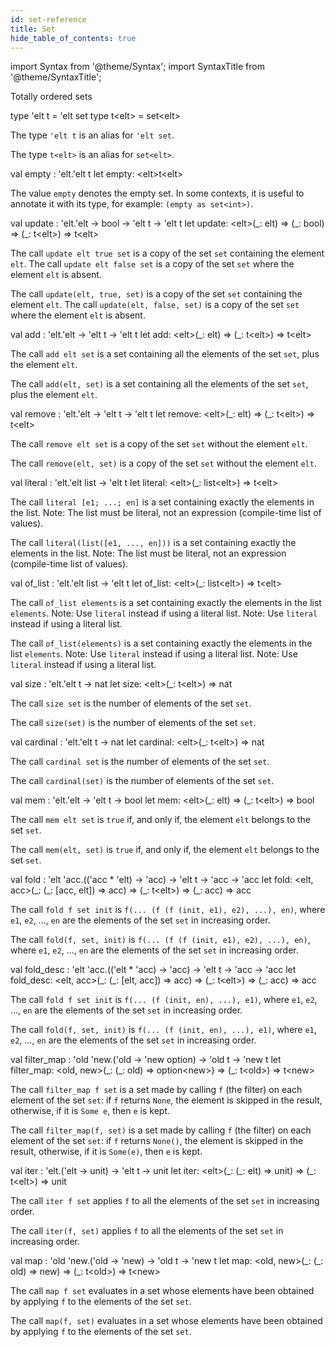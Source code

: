 ```yaml
---
id: set-reference
title: Set
hide_table_of_contents: true
---
```

import Syntax from '@theme/Syntax';
import SyntaxTitle from '@theme/SyntaxTitle';


Totally ordered sets


<SyntaxTitle syntax="cameligo">
type &#39;elt t = &#39;elt set
</SyntaxTitle>
<SyntaxTitle syntax="jsligo">
type t&lt;elt&gt; = set&lt;elt&gt;
</SyntaxTitle>
<Syntax syntax="cameligo">

The type `'elt t` is an alias for `'elt set`.

</Syntax>

<Syntax syntax="jsligo">

The type `t<elt>` is an alias for `set<elt>`.

</Syntax>


<SyntaxTitle syntax="cameligo">
val empty : &#39;elt.&#39;elt t
</SyntaxTitle>
<SyntaxTitle syntax="jsligo">
let empty: &lt;elt&gt;t&lt;elt&gt;
</SyntaxTitle>
<Syntax syntax="jsligo">

The value `empty` denotes the empty set. In some contexts, it is
    useful to annotate it with its type, for example:
    `(empty as set<int>)`.

</Syntax>


<SyntaxTitle syntax="cameligo">
val update : &#39;elt.&#39;elt -&gt; bool -&gt; &#39;elt t -&gt; &#39;elt t
</SyntaxTitle>
<SyntaxTitle syntax="jsligo">
let update: &lt;elt&gt;(&#95;: elt) =&gt; (&#95;: bool) =&gt; (&#95;: t&lt;elt&gt;) =&gt; t&lt;elt&gt;
</SyntaxTitle>
<Syntax syntax="cameligo">

The call `update elt true set` is a copy of the set `set`
    containing the element `elt`. The call `update elt false set` is a
    copy of the set `set` where the element `elt` is absent.

</Syntax>

<Syntax syntax="jsligo">

The call `update(elt, true, set)` is a copy of the set `set`
    containing the element `elt`. The call `update(elt, false, set)` is a
    copy of the set `set` where the element `elt` is absent.

</Syntax>


<SyntaxTitle syntax="cameligo">
val add : &#39;elt.&#39;elt -&gt; &#39;elt t -&gt; &#39;elt t
</SyntaxTitle>
<SyntaxTitle syntax="jsligo">
let add: &lt;elt&gt;(&#95;: elt) =&gt; (&#95;: t&lt;elt&gt;) =&gt; t&lt;elt&gt;
</SyntaxTitle>
<Syntax syntax="cameligo">

The call `add elt set` is a set containing all the elements of
    the set `set`, plus the element `elt`.

</Syntax>

<Syntax syntax="jsligo">

The call `add(elt, set)` is a set containing all the elements of
    the set `set`, plus the element `elt`.

</Syntax>


<SyntaxTitle syntax="cameligo">
val remove : &#39;elt.&#39;elt -&gt; &#39;elt t -&gt; &#39;elt t
</SyntaxTitle>
<SyntaxTitle syntax="jsligo">
let remove: &lt;elt&gt;(&#95;: elt) =&gt; (&#95;: t&lt;elt&gt;) =&gt; t&lt;elt&gt;
</SyntaxTitle>
<Syntax syntax="cameligo">

The call `remove elt set` is a copy of the set `set` without the
    element `elt`.

</Syntax>

<Syntax syntax="jsligo">

The call `remove(elt, set)` is a copy of the set `set` without the
    element `elt`.

</Syntax>


<SyntaxTitle syntax="cameligo">
val literal : &#39;elt.&#39;elt list -&gt; &#39;elt t
</SyntaxTitle>
<SyntaxTitle syntax="jsligo">
let literal: &lt;elt&gt;(&#95;: list&lt;elt&gt;) =&gt; t&lt;elt&gt;
</SyntaxTitle>
<Syntax syntax="cameligo">

The call `literal [e1; ...; en]` is a set containing exactly the
    elements in the list. Note: The list must be literal, not an
    expression (compile-time list of values).

</Syntax>

<Syntax syntax="jsligo">

The call `literal(list([e1, ..., en]))` is a set containing
    exactly the elements in the list. Note: The list must be literal,
    not an expression (compile-time list of values).

</Syntax>


<SyntaxTitle syntax="cameligo">
val of&#95;list : &#39;elt.&#39;elt list -&gt; &#39;elt t
</SyntaxTitle>
<SyntaxTitle syntax="jsligo">
let of&#95;list: &lt;elt&gt;(&#95;: list&lt;elt&gt;) =&gt; t&lt;elt&gt;
</SyntaxTitle>
<Syntax syntax="cameligo">

The call `of_list elements` is a set containing exactly the
    elements in the list `elements`. Note: Use `literal` instead if
    using a literal list. Note: Use `literal` instead if using a
    literal list.

</Syntax>

<Syntax syntax="jsligo">

The call `of_list(elements)` is a set containing exactly the
    elements in the list `elements`. Note: Use `literal` instead if
    using a literal list. Note: Use `literal` instead if using a
    literal list.

</Syntax>


<SyntaxTitle syntax="cameligo">
val size : &#39;elt.&#39;elt t -&gt; nat
</SyntaxTitle>
<SyntaxTitle syntax="jsligo">
let size: &lt;elt&gt;(&#95;: t&lt;elt&gt;) =&gt; nat
</SyntaxTitle>
<Syntax syntax="cameligo">

The call `size set` is the number of elements of the set `set`.

</Syntax>

<Syntax syntax="jsligo">

The call `size(set)` is the number of elements of the set `set`.

</Syntax>


<SyntaxTitle syntax="cameligo">
val cardinal : &#39;elt.&#39;elt t -&gt; nat
</SyntaxTitle>
<SyntaxTitle syntax="jsligo">
let cardinal: &lt;elt&gt;(&#95;: t&lt;elt&gt;) =&gt; nat
</SyntaxTitle>
<Syntax syntax="cameligo">

The call `cardinal set` is the number of elements of the set `set`.

</Syntax>

<Syntax syntax="jsligo">

The call `cardinal(set)` is the number of elements of the set `set`.

</Syntax>


<SyntaxTitle syntax="cameligo">
val mem : &#39;elt.&#39;elt -&gt; &#39;elt t -&gt; bool
</SyntaxTitle>
<SyntaxTitle syntax="jsligo">
let mem: &lt;elt&gt;(&#95;: elt) =&gt; (&#95;: t&lt;elt&gt;) =&gt; bool
</SyntaxTitle>
<Syntax syntax="cameligo">

The call `mem elt set` is `true` if, and only if, the element
    `elt` belongs to the set `set`.

</Syntax>

<Syntax syntax="jsligo">

The call `mem(elt, set)` is `true` if, and only if, the element
    `elt` belongs to the set `set`.

</Syntax>


<SyntaxTitle syntax="cameligo">
val fold : &#39;elt &#39;acc.((&#39;acc * &#39;elt) -&gt; &#39;acc) -&gt; &#39;elt t -&gt; &#39;acc -&gt; &#39;acc
</SyntaxTitle>
<SyntaxTitle syntax="jsligo">
let fold: &lt;elt, acc&gt;(&#95;: (&#95;: [acc, elt]) =&gt; acc) =&gt; (&#95;: t&lt;elt&gt;) =&gt; (&#95;: acc) =&gt; acc
</SyntaxTitle>
<Syntax syntax="cameligo">

The call `fold f set init` is
    `f(... (f (f (init, e1), e2), ...), en)`,
    where `e1`, `e2`, ..., `en` are the elements of the set `set` in
    increasing order.

</Syntax>

<Syntax syntax="jsligo">

The call `fold(f, set, init)` is
    `f(... (f (f (init, e1), e2), ...), en)`,
    where `e1`, `e2`, ..., `en` are the elements of the set `set` in
    increasing order.

</Syntax>


<SyntaxTitle syntax="cameligo">
val fold&#95;desc : &#39;elt &#39;acc.((&#39;elt * &#39;acc) -&gt; &#39;acc) -&gt; &#39;elt t -&gt; &#39;acc -&gt; &#39;acc
</SyntaxTitle>
<SyntaxTitle syntax="jsligo">
let fold&#95;desc: &lt;elt, acc&gt;(&#95;: (&#95;: [elt, acc]) =&gt; acc) =&gt; (&#95;: t&lt;elt&gt;) =&gt; (&#95;: acc) =&gt; acc
</SyntaxTitle>
<Syntax syntax="cameligo">

The call `fold f set init` is `f(... (f (init, en), ...), e1)`,
    where `e1`, `e2`, ..., `en` are the elements of the set `set` in
    increasing order.

</Syntax>

<Syntax syntax="jsligo">

The call `fold(f, set, init)` is `f(... (f (init, en), ...), e1)`,
    where `e1`, `e2`, ..., `en` are the elements of the set `set` in
    increasing order.

</Syntax>


<SyntaxTitle syntax="cameligo">
val filter&#95;map : &#39;old &#39;new.(&#39;old -&gt; &#39;new option) -&gt; &#39;old t -&gt; &#39;new t
</SyntaxTitle>
<SyntaxTitle syntax="jsligo">
let filter&#95;map: &lt;old, new&gt;(&#95;: (&#95;: old) =&gt; option&lt;new&gt;) =&gt; (&#95;: t&lt;old&gt;) =&gt; t&lt;new&gt;
</SyntaxTitle>
<Syntax syntax="cameligo">

The call `filter_map f set` is a set made by calling `f` (the
    filter) on each element of the set `set`: if `f` returns `None`,
    the element is skipped in the result, otherwise, if it is
    `Some e`, then `e` is kept.

</Syntax>

<Syntax syntax="jsligo">

The call `filter_map(f, set)` is a set made by calling `f` (the
    filter) on each element of the set `set`: if `f` returns `None()`,
    the element is skipped in the result, otherwise, if it is
    `Some(e)`, then `e` is kept.

</Syntax>


<SyntaxTitle syntax="cameligo">
val iter : &#39;elt.(&#39;elt -&gt; unit) -&gt; &#39;elt t -&gt; unit
</SyntaxTitle>
<SyntaxTitle syntax="jsligo">
let iter: &lt;elt&gt;(&#95;: (&#95;: elt) =&gt; unit) =&gt; (&#95;: t&lt;elt&gt;) =&gt; unit
</SyntaxTitle>
<Syntax syntax="cameligo">

The call `iter f set` applies `f` to all the elements of the set
    `set` in increasing order.

</Syntax>

<Syntax syntax="jsligo">

The call `iter(f, set)` applies `f` to all the elements of the set
    `set` in increasing order.

</Syntax>


<SyntaxTitle syntax="cameligo">
val map : &#39;old &#39;new.(&#39;old -&gt; &#39;new) -&gt; &#39;old t -&gt; &#39;new t
</SyntaxTitle>
<SyntaxTitle syntax="jsligo">
let map: &lt;old, new&gt;(&#95;: (&#95;: old) =&gt; new) =&gt; (&#95;: t&lt;old&gt;) =&gt; t&lt;new&gt;
</SyntaxTitle>
<Syntax syntax="cameligo">

The call `map f set` evaluates in a set whose elements have been
    obtained by applying `f` to the elements of the set `set`.

</Syntax>

<Syntax syntax="jsligo">

The call `map(f, set)` evaluates in a set whose elements have been
    obtained by applying `f` to the elements of the set `set`.

</Syntax>
